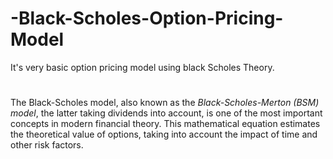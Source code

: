 # -Black-Scholes-Option-Pricing-Model
It's very basic option pricing model using black Scholes Theory.

# 
   The Black-Scholes model, also known as the *Black-Scholes-Merton (BSM) model*, the latter taking dividends into account, is one of the most important concepts in modern financial theory. This mathematical equation estimates the theoretical value of options, taking into account the impact of time and other risk factors.
